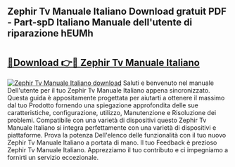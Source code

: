 ## Zephir Tv Manuale Italiano Download gratuit PDF - Part-spD Italiano Manuale dell'utente di riparazione hEUMh

# <h2><a href="http://dfbnx78.blite.top/?on=Zephir+Tv+Manuale+Italiano">🔗Download 👉🔴 Zephir Tv Manuale Italiano</a></h2>

[![Zephir Tv Manuale Italiano download](https://i.imgur.com/lujVjoI.png)](http://dfbnx78.blite.top/?on=Zephir+Tv+Manuale+Italiano)
Saluti e benvenuto nel manuale Dell'utente per il tuo Zephir Tv Manuale Italiano appena sincronizzato. Questa guida è appositamente progettata per aiutarti a ottenere il massimo dal tuo Prodotto fornendo una spiegazione approfondita delle sue caratteristiche, configurazione, utilizzo, Manutenzione e Risoluzione dei problemi. Compatibile con una varietà di dispositivi questo Zephir Tv Manuale Italiano si integra perfettamente con una varietà di dispositivi e piattaforme. Prova la potenza Dell'elenco delle funzionalità con il tuo nuovo Zephir Tv Manuale Italiano a portata di mano. Il tuo Feedback è prezioso Zephir Tv Manuale Italiano. Apprezziamo il tuo contributo e ci impegniamo a fornirti un servizio eccezionale.
